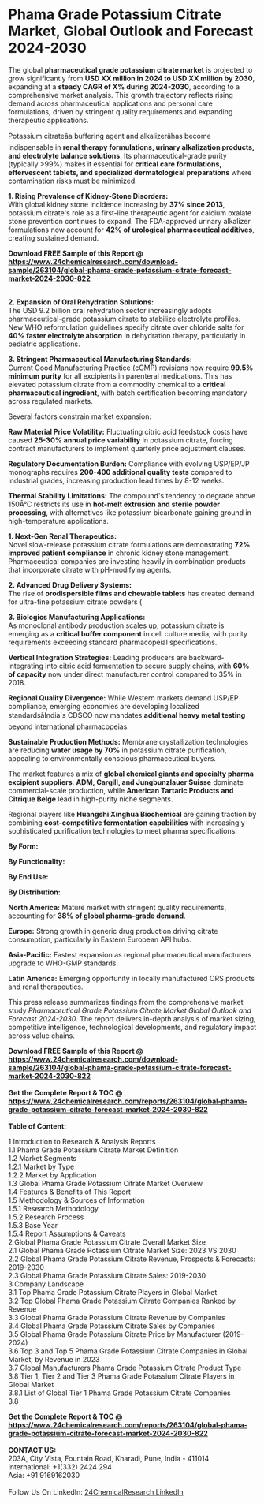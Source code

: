 <h1>Phama Grade Potassium Citrate Market, Global Outlook and Forecast 2024-2030</h1><p>The global <strong>pharmaceutical grade potassium citrate market</strong> is projected to grow significantly from <strong>USD XX million in 2024 to USD XX million by 2030</strong>, expanding at a <strong>steady CAGR of X% during 2024-2030</strong>, according to a comprehensive market analysis. This growth trajectory reflects rising demand across pharmaceutical applications and personal care formulations, driven by stringent quality requirements and expanding therapeutic applications.</p><p>Potassium citrateâa buffering agent and alkalizerâhas become indispensable in <strong>renal therapy formulations, urinary alkalization products, and electrolyte balance solutions</strong>. Its pharmaceutical-grade purity (typically &gt;99%) makes it essential for <strong>critical care formulations, effervescent tablets, and specialized dermatological preparations</strong> where contamination risks must be minimized.</p><p><strong>1. Rising Prevalence of Kidney-Stone Disorders:</strong><br>
With global kidney stone incidence increasing by <strong>37% since 2013</strong>, potassium citrate's role as a first-line therapeutic agent for calcium oxalate stone prevention continues to expand. The FDA-approved urinary alkalizer formulations now account for <strong>42% of urological pharmaceutical additives</strong>, creating sustained demand.</p><div><b>Download FREE Sample of this Report @ 
            <a href="https://www.24chemicalresearch.com/download-sample/263104/global-phama-grade-potassium-citrate-forecast-market-2024-2030-822">
            https://www.24chemicalresearch.com/download-sample/263104/global-phama-grade-potassium-citrate-forecast-market-2024-2030-822</a></b></div><br><p><strong>2. Expansion of Oral Rehydration Solutions:</strong><br>
The USD 9.2 billion oral rehydration sector increasingly adopts pharmaceutical-grade potassium citrate to stabilize electrolyte profiles. New WHO reformulation guidelines specify citrate over chloride salts for <strong>40% faster electrolyte absorption</strong> in dehydration therapy, particularly in pediatric applications.</p><p><strong>3. Stringent Pharmaceutical Manufacturing Standards:</strong><br>
Current Good Manufacturing Practice (cGMP) revisions now require <strong>99.5% minimum purity</strong> for all excipients in parenteral medications. This has elevated potassium citrate from a commodity chemical to a <strong>critical pharmaceutical ingredient</strong>, with batch certification becoming mandatory across regulated markets.</p><p>Several factors constrain market expansion:</p><p><strong>Raw Material Price Volatility:</strong> Fluctuating citric acid feedstock costs have caused <strong>25-30% annual price variability</strong> in potassium citrate, forcing contract manufacturers to implement quarterly price adjustment clauses.</p><p><strong>Regulatory Documentation Burden:</strong> Compliance with evolving USP/EP/JP monographs requires <strong>200-400 additional quality tests</strong> compared to industrial grades, increasing production lead times by 8-12 weeks.</p><p><strong>Thermal Stability Limitations:</strong> The compound's tendency to degrade above 150Â°C restricts its use in <strong>hot-melt extrusion and sterile powder processing</strong>, with alternatives like potassium bicarbonate gaining ground in high-temperature applications.</p><p><strong>1. Next-Gen Renal Therapeutics:</strong><br>
Novel slow-release potassium citrate formulations are demonstrating <strong>72% improved patient compliance</strong> in chronic kidney stone management. Pharmaceutical companies are investing heavily in combination products that incorporate citrate with pH-modifying agents.</p><p><strong>2. Advanced Drug Delivery Systems:</strong><br>
The rise of <strong>orodispersible films and chewable tablets</strong> has created demand for ultra-fine potassium citrate powders (

</p><p><strong>3. Biologics Manufacturing Applications:</strong><br>
As monoclonal antibody production scales up, potassium citrate is emerging as a <strong>critical buffer component</strong> in cell culture media, with purity requirements exceeding standard pharmacopeial specifications.</p><p><strong>Vertical Integration Strategies:</strong> Leading producers are backward-integrating into citric acid fermentation to secure supply chains, with <strong>60% of capacity</strong> now under direct manufacturer control compared to 35% in 2018.</p><p><strong>Regional Quality Divergence:</strong> While Western markets demand USP/EP compliance, emerging economies are developing localized standardsâIndia's CDSCO now mandates <strong>additional heavy metal testing</strong> beyond international pharmacopeias.</p><p><strong>Sustainable Production Methods:</strong> Membrane crystallization technologies are reducing <strong>water usage by 70%</strong> in potassium citrate purification, appealing to environmentally conscious pharmaceutical buyers.</p><p>The market features a mix of <strong>global chemical giants and specialty pharma excipient suppliers</strong>. <strong>ADM, Cargill, and Jungbunzlauer Suisse</strong> dominate commercial-scale production, while <strong>American Tartaric Products and Citrique Belge</strong> lead in high-purity niche segments.</p><p>Regional players like <strong>Huangshi Xinghua Biochemical</strong> are gaining traction by combining <strong>cost-competitive fermentation capabilities</strong> with increasingly sophisticated purification technologies to meet pharma specifications.</p><p><strong>By Form:</strong></p><p><strong>By Functionality:</strong></p><p><strong>By End Use:</strong></p><p><strong>By Distribution:</strong></p><p><strong>North America:</strong> Mature market with stringent quality requirements, accounting for <strong>38% of global pharma-grade demand</strong>.</p><p><strong>Europe:</strong> Strong growth in generic drug production driving citrate consumption, particularly in Eastern European API hubs.</p><p><strong>Asia-Pacific:</strong> Fastest expansion as regional pharmaceutical manufacturers upgrade to WHO-GMP standards.</p><p><strong>Latin America:</strong> Emerging opportunity in locally manufactured ORS products and renal therapeutics.</p><p>This press release summarizes findings from the comprehensive market study <em>Pharmaceutical Grade Potassium Citrate Market Global Outlook and Forecast 2024-2030</em>. The report delivers in-depth analysis of market sizing, competitive intelligence, technological developments, and regulatory impact across value chains.</p><div><b>Download FREE Sample of this Report @ 
            <a href="https://www.24chemicalresearch.com/download-sample/263104/global-phama-grade-potassium-citrate-forecast-market-2024-2030-822">
            https://www.24chemicalresearch.com/download-sample/263104/global-phama-grade-potassium-citrate-forecast-market-2024-2030-822</a></b></div><br><div><b>Get the Complete Report & TOC @ 
            <a href="https://www.24chemicalresearch.com/reports/263104/global-phama-grade-potassium-citrate-forecast-market-2024-2030-822">
            https://www.24chemicalresearch.com/reports/263104/global-phama-grade-potassium-citrate-forecast-market-2024-2030-822</a></b></div><br>
            <b>Table of Content:</b><p>1 Introduction to Research & Analysis Reports<br />
    1.1 Phama Grade Potassium Citrate Market Definition<br />
    1.2 Market Segments<br />
        1.2.1 Market by Type<br />
        1.2.2 Market by Application<br />
    1.3 Global Phama Grade Potassium Citrate Market Overview<br />
    1.4 Features & Benefits of This Report<br />
    1.5 Methodology & Sources of Information<br />
        1.5.1 Research Methodology<br />
        1.5.2 Research Process<br />
        1.5.3 Base Year<br />
        1.5.4 Report Assumptions & Caveats<br />
2 Global Phama Grade Potassium Citrate Overall Market Size<br />
    2.1 Global Phama Grade Potassium Citrate Market Size: 2023 VS 2030<br />
    2.2 Global Phama Grade Potassium Citrate Revenue, Prospects & Forecasts: 2019-2030<br />
    2.3 Global Phama Grade Potassium Citrate Sales: 2019-2030<br />
3 Company Landscape<br />
    3.1 Top Phama Grade Potassium Citrate Players in Global Market<br />
    3.2 Top Global Phama Grade Potassium Citrate Companies Ranked by Revenue<br />
    3.3 Global Phama Grade Potassium Citrate Revenue by Companies<br />
    3.4 Global Phama Grade Potassium Citrate Sales by Companies<br />
    3.5 Global Phama Grade Potassium Citrate Price by Manufacturer (2019-2024)<br />
    3.6 Top 3 and Top 5 Phama Grade Potassium Citrate Companies in Global Market, by Revenue in 2023<br />
    3.7 Global Manufacturers Phama Grade Potassium Citrate Product Type<br />
    3.8 Tier 1, Tier 2 and Tier 3 Phama Grade Potassium Citrate Players in Global Market<br />
        3.8.1 List of Global Tier 1 Phama Grade Potassium Citrate Companies<br />
        3.8</p><div><b>Get the Complete Report & TOC @ 
            <a href="https://www.24chemicalresearch.com/reports/263104/global-phama-grade-potassium-citrate-forecast-market-2024-2030-822">
            https://www.24chemicalresearch.com/reports/263104/global-phama-grade-potassium-citrate-forecast-market-2024-2030-822</a></b></div><br><b>CONTACT US:</b><br>
            203A, City Vista, Fountain Road, Kharadi, Pune, India - 411014<br>
            International: +1(332) 2424 294<br>
            Asia: +91 9169162030 <br><br>
            Follow Us On LinkedIn: <a href="https://www.linkedin.com/company/24chemicalresearch/">24ChemicalResearch LinkedIn</a>
